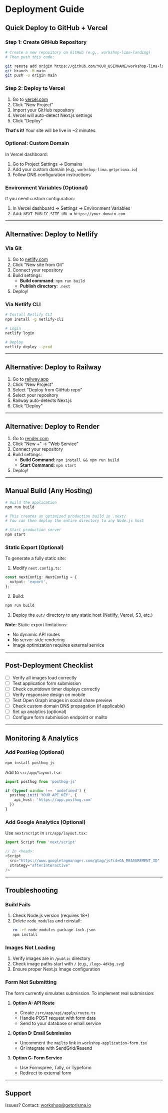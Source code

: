 # Deployment Guide

## Quick Deploy to GitHub + Vercel

### Step 1: Create GitHub Repository

```bash
# Create a new repository on GitHub (e.g., workshop-lima-landing)
# Then push this code:

git remote add origin https://github.com/YOUR_USERNAME/workshop-lima-landing.git
git branch -M main
git push -u origin main
```

### Step 2: Deploy to Vercel

1. Go to [vercel.com](https://vercel.com)
2. Click "New Project"
3. Import your GitHub repository
4. Vercel will auto-detect Next.js settings
5. Click "Deploy"

**That's it!** Your site will be live in ~2 minutes.

### Optional: Custom Domain

In Vercel dashboard:
1. Go to Project Settings → Domains
2. Add your custom domain (e.g., `workshop-lima.getprisma.io`)
3. Follow DNS configuration instructions

### Environment Variables (Optional)

If you need custom configuration:

1. In Vercel dashboard → Settings → Environment Variables
2. Add: `NEXT_PUBLIC_SITE_URL` = `https://your-domain.com`

---

## Alternative: Deploy to Netlify

### Via Git

1. Go to [netlify.com](https://netlify.com)
2. Click "New site from Git"
3. Connect your repository
4. Build settings:
   - **Build command**: `npm run build`
   - **Publish directory**: `.next`
5. Deploy!

### Via Netlify CLI

```bash
# Install Netlify CLI
npm install -g netlify-cli

# Login
netlify login

# Deploy
netlify deploy --prod
```

---

## Alternative: Deploy to Railway

1. Go to [railway.app](https://railway.app)
2. Click "New Project"
3. Select "Deploy from GitHub repo"
4. Select your repository
5. Railway auto-detects Next.js
6. Click "Deploy"

---

## Alternative: Deploy to Render

1. Go to [render.com](https://render.com)
2. Click "New +" → "Web Service"
3. Connect your repository
4. Build settings:
   - **Build Command**: `npm install && npm run build`
   - **Start Command**: `npm start`
5. Deploy!

---

## Manual Build (Any Hosting)

```bash
# Build the application
npm run build

# This creates an optimized production build in .next/
# You can then deploy the entire directory to any Node.js host

# Start production server
npm start
```

### Static Export (Optional)

To generate a fully static site:

1. Modify `next.config.ts`:
```typescript
const nextConfig: NextConfig = {
  output: 'export',
};
```

2. Build:
```bash
npm run build
```

3. Deploy the `out/` directory to any static host (Netlify, Vercel, S3, etc.)

**Note**: Static export limitations:
- No dynamic API routes
- No server-side rendering
- Image optimization requires external service

---

## Post-Deployment Checklist

- [ ] Verify all images load correctly
- [ ] Test application form submission
- [ ] Check countdown timer displays correctly
- [ ] Verify responsive design on mobile
- [ ] Test Open Graph images in social share preview
- [ ] Check custom domain DNS propagation (if applicable)
- [ ] Set up analytics (optional)
- [ ] Configure form submission endpoint or mailto

---

## Monitoring & Analytics

### Add PostHog (Optional)

```bash
npm install posthog-js
```

Add to `src/app/layout.tsx`:

```typescript
import posthog from 'posthog-js'

if (typeof window !== 'undefined') {
  posthog.init('YOUR_API_KEY', {
    api_host: 'https://app.posthog.com'
  })
}
```

### Add Google Analytics (Optional)

Use `next/script` in `src/app/layout.tsx`:

```typescript
import Script from 'next/script'

// In <head>:
<Script
  src="https://www.googletagmanager.com/gtag/js?id=GA_MEASUREMENT_ID"
  strategy="afterInteractive"
/>
```

---

## Troubleshooting

### Build Fails

1. Check Node.js version (requires 18+)
2. Delete `node_modules` and reinstall:
   ```bash
   rm -rf node_modules package-lock.json
   npm install
   ```

### Images Not Loading

1. Verify images are in `/public` directory
2. Check image paths start with `/` (e.g., `/logo-4dkbg.svg`)
3. Ensure proper Next.js Image configuration

### Form Not Submitting

The form currently simulates submission. To implement real submission:

1. **Option A: API Route**
   - Create `/src/app/api/apply/route.ts`
   - Handle POST request with form data
   - Send to your database or email service

2. **Option B: Email Submission**
   - Uncomment the `mailto` link in `workshop-application-form.tsx`
   - Or integrate with SendGrid/Resend

3. **Option C: Form Service**
   - Use Formspree, Tally, or Typeform
   - Redirect to external form

---

## Support

Issues? Contact: workshop@getprisma.io
